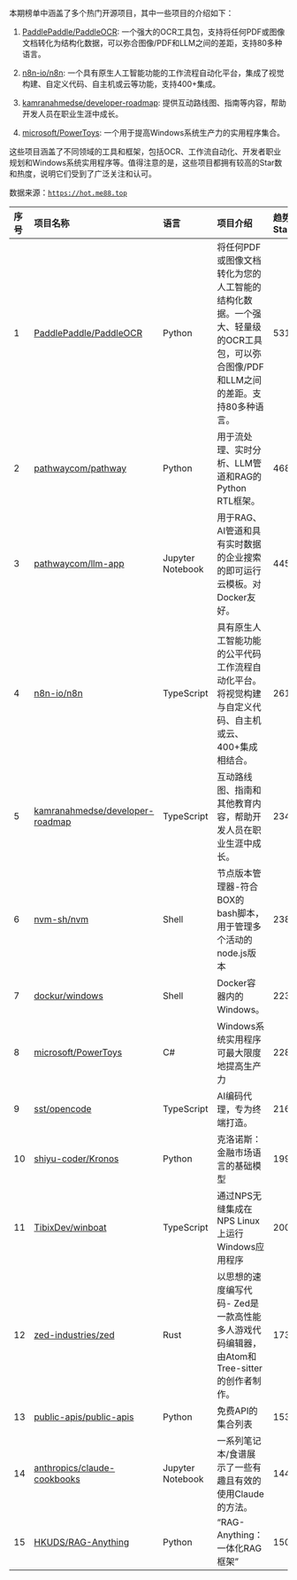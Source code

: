 本期榜单中涵盖了多个热门开源项目，其中一些项目的介绍如下：

1. [PaddlePaddle/PaddleOCR](https://github.com/PaddlePaddle/PaddleOCR): 一个强大的OCR工具包，支持将任何PDF或图像文档转化为结构化数据，可以弥合图像/PDF和LLM之间的差距，支持80多种语言。

2. [n8n-io/n8n](https://github.com/n8n-io/n8n): 一个具有原生人工智能功能的工作流程自动化平台，集成了视觉构建、自定义代码、自主机或云等功能，支持400+集成。

3. [kamranahmedse/developer-roadmap](https://github.com/kamranahmedse/developer-roadmap): 提供互动路线图、指南等内容，帮助开发人员在职业生涯中成长。

4. [microsoft/PowerToys](https://github.com/microsoft/PowerToys): 一个用于提高Windows系统生产力的实用程序集合。

这些项目涵盖了不同领域的工具和框架，包括OCR、工作流自动化、开发者职业规划和Windows系统实用程序等。值得注意的是，这些项目都拥有较高的Star数和热度，说明它们受到了广泛关注和认可。

数据来源：[`https://hot.me88.top`](https://hot.me88.top)

|序号|项目名称|语言|项目介绍|趋势Star|当前Star|热度|创建时间|
|:---|:---|:---|:---|:---|:---|:---|:---|
|1|[PaddlePaddle/PaddleOCR](https://github.com/PaddlePaddle/PaddleOCR)|Python|将任何PDF或图像文档转化为您的人工智能的结构化数据。一个强大、轻量级的OCR工具包，可以弥合图像/PDF和LLM之间的差距。支持80多种语言。|531|58331|167|2020-05-08|
|2|[pathwaycom/pathway](https://github.com/pathwaycom/pathway)|Python|用于流处理、实时分析、LLM管道和RAG的Python RTL框架。|468|48773|142|2022-11-27|
|3|[pathwaycom/llm-app](https://github.com/pathwaycom/llm-app)|Jupyter Notebook|用于RAG、AI管道和具有实时数据的企业搜索的即可运行云模板。对Docker友好。|445|45581|134|2023-07-19|
|4|[n8n-io/n8n](https://github.com/n8n-io/n8n)|TypeScript|具有原生人工智能功能的公平代码工作流程自动化平台。将视觉构建与自定义代码、自主机或云、400+集成相结合。|261|149885|98|2019-06-22|
|5|[kamranahmedse/developer-roadmap](https://github.com/kamranahmedse/developer-roadmap)|TypeScript|互动路线图、指南和其他教育内容，帮助开发人员在职业生涯中成长。|234|341181|74|2017-03-15|
|6|[nvm-sh/nvm](https://github.com/nvm-sh/nvm)|Shell|节点版本管理器-符合BOX的bash脚本，用于管理多个活动的node.js版本|238|88376|74|2010-04-15|
|7|[dockur/windows](https://github.com/dockur/windows)|Shell|Docker容器内的Windows。|223|47619|70|2024-01-14|
|8|[microsoft/PowerToys](https://github.com/microsoft/PowerToys)|C#|Windows系统实用程序可最大限度地提高生产力|228|124736|70|2019-05-01|
|9|[sst/opencode](https://github.com/sst/opencode)|TypeScript|AI编码代理，专为终端打造。|216|28189|68|2025-04-30|
|10|[shiyu-coder/Kronos](https://github.com/shiyu-coder/Kronos)|Python|克洛诺斯：金融市场语言的基础模型|199|7881|65|2025-07-01|
|11|[TibixDev/winboat](https://github.com/TibixDev/winboat)|TypeScript|通过NPS无缝集成在NPS Linux上运行Windows应用程序|200|12163|61|2025-04-04|
|12|[zed-industries/zed](https://github.com/zed-industries/zed)|Rust|以思想的速度编写代码- Zed是一款高性能多人游戏代码编辑器，由Atom和Tree-sitter的创作者制作。|173|67770|56|2021-02-20|
|13|[public-apis/public-apis](https://github.com/public-apis/public-apis)|Python|免费API的集合列表|153|370665|50|2016-03-20|
|14|[anthropics/claude-cookbooks](https://github.com/anthropics/claude-cookbooks)|Jupyter Notebook|一系列笔记本/食谱展示了一些有趣且有效的使用Claude的方法。|144|21250|48|2023-08-15|
|15|[HKUDS/RAG-Anything](https://github.com/HKUDS/RAG-Anything)|Python|“RAG-Anything：一体化RAG框架”|150|8705|47|2025-06-06|